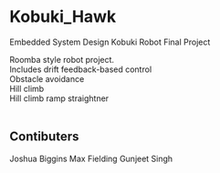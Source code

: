 # Kobuki_Hawk
Embedded System Design Kobuki Robot Final Project 

Roomba style robot project. <br/>
Includes drift feedback-based control <br/>
Obstacle avoidance<br/>
Hill climb<br/>
Hill climb ramp straightner<br/>
<br/>
## Contibuters
Joshua Biggins
Max Fielding
Gunjeet Singh
